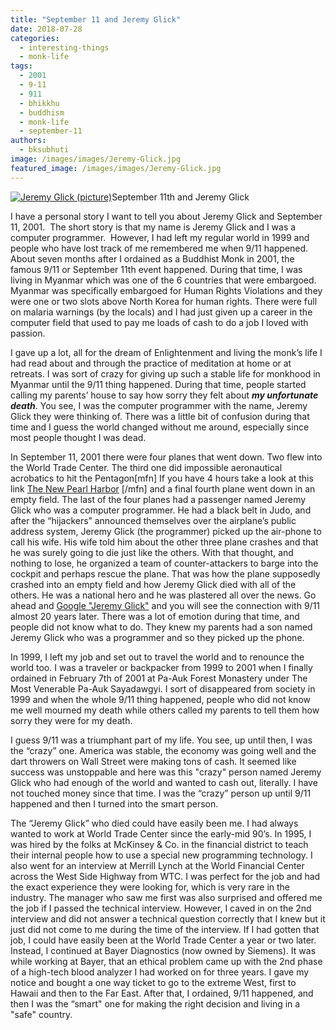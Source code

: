 ```yaml
---
title: "September 11 and Jeremy Glick"
date: 2018-07-28
categories: 
  - interesting-things
  - monk-life
tags: 
  - 2001
  - 9-11
  - 911
  - bhikkhu
  - buddhism
  - monk-life
  - september-11
authors: 
  - bksubhuti
image: /images/images/Jeremy-Glick.jpg
featured_image: /images/images/Jeremy-Glick.jpg
---
```


[![Jeremy Glick (picture)](/images/Jeremy-Glick.jpg)](/images/2018/07/Jeremy-Glick.jpg)September 11th and Jeremy Glick

I have a personal story I want to tell you about Jeremy Glick and September 11, 2001.  The short story is that my name is Jeremy Glick and I was a computer programmer.  However, I had left my regular world in 1999 and people who have lost track of me remembered me when 9/11 happened.  About seven months after I ordained as a Buddhist Monk in 2001, the famous 9/11 or September 11th event happened. During that time, I was living in Myanmar which was one of the 6 countries that were embargoed. Myanmar was specifically embargoed for Human Rights Violations and they were one or two slots above North Korea for human rights. There were full on malaria warnings (by the locals) and I had just given up a career in the computer field that used to pay me loads of cash to do a job I loved with passion.

I gave up a lot, all for the dream of Enlightenment and living the monk’s life I had read about and through the practice of meditation at home or at retreats. I was sort of crazy for giving up such a stable life for monkhood in Myanmar until the 9/11 thing happened. During that time, people started calling my parents’ house to say how sorry they felt about _**my unfortunate death**_. You see, I was the computer programmer with the name, Jeremy Glick they were thinking of. There was a little bit of confusion during that time and I guess the world changed without me around, especially since most people thought I was dead.

In September 11, 2001 there were four planes that went down. Two flew into the World Trade Center. The third one did impossible aeronautical acrobatics to hit the Pentagon\[mfn\] If you have 4 hours take a look at this link [The New Pearl Harbor](https://www.youtube.com/watch?v=8DOnAn_PX6M) \[/mfn\] and a final fourth plane went down in an empty field. The last of the four planes had a passenger named Jeremy Glick who was a computer programmer. He had a black belt in Judo, and after the “hijackers” announced themselves over the airplane’s public address system, Jeremy Glick (the programmer) picked up the air-phone to call his wife. His wife told him about the other three plane crashes and that he was surely going to die just like the others. With that thought, and nothing to lose, he organized a team of counter-attackers to barge into the cockpit and perhaps rescue the plane. That was how the plane supposedly crashed into an empty field and how Jeremy Glick died with all of the others. He was a national hero and he was plastered all over the news. Go ahead and [Google "Jeremy Glick"](https://www.google.com/search?client=opera&q=jeremy+glick&sourceid=opera&ie=UTF-8&oe=UTF-8) and you will see the connection with 9/11 almost 20 years later. There was a lot of emotion during that time, and people did not know what to do. They knew my parents had a son named Jeremy Glick who was a programmer and so they picked up the phone.

In 1999, I left my job and set out to travel the world and to renounce the world too. I was a traveler or backpacker from 1999 to 2001 when I finally ordained in February 7th of 2001 at Pa-Auk Forest Monastery under The Most Venerable Pa-Auk Sayadawgyi. I sort of disappeared from society in 1999 and when the whole 9/11 thing happened, people who did not know me well mourned my death while others called my parents to tell them how sorry they were for my death.

I guess 9/11 was a triumphant part of my life. You see, up until then, I was the “crazy” one. America was stable, the economy was going well and the dart throwers on Wall Street were making tons of cash. It seemed like success was unstoppable and here was this "crazy" person named Jeremy Glick who had enough of the world and wanted to cash out, literally. I have not touched money since that time. I was the “crazy” person up until 9/11 happened and then I turned into the smart person.

The “Jeremy Glick” who died could have easily been me. I had always wanted to work at World Trade Center since the early-mid 90’s. In 1995, I was hired by the folks at McKinsey & Co. in the financial district to teach their internal people how to use a special new programming technology. I also went for an interview at Merrill Lynch at the World Financial Center across the West Side Highway from WTC. I was perfect for the job and had the exact experience they were looking for, which is very rare in the industry. The manager who saw me first was also surprised and offered me the job if I passed the technical interview. However, I caved in on the 2nd interview and did not answer a technical question correctly that I knew but it just did not come to me during the time of the interview. If I had gotten that job, I could have easily been at the World Trade Center a year or two later. Instead, I continued at Bayer Diagnostics (now owned by Siemens). It was while working at Bayer, that an ethical problem came up with the 2nd phase of a high-tech blood analyzer I had worked on for three years. I gave my notice and bought a one way ticket to go to the extreme West, first to Hawaii and then to the Far East. After that, I ordained, 9/11 happened, and then I was the “smart" one for making the right decision and living in a "safe" country.